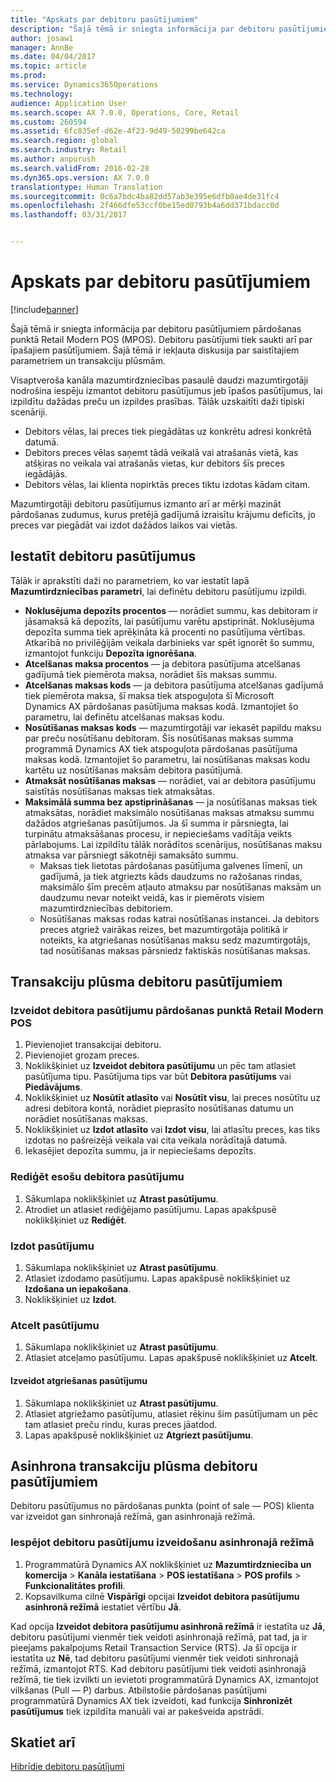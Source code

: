 ```yaml
---
title: "Apskats par debitoru pasūtījumiem"
description: "Šajā tēmā ir sniegta informācija par debitoru pasūtījumiem pārdošanas punktā Retail Modern POS (MPOS). Debitoru pasūtījumi tiek saukti arī par īpašajiem pasūtījumiem. Šajā tēmā ir iekļauta diskusija par saistītajiem parametriem un transakciju plūsmām."
author: josaw1
manager: AnnBe
ms.date: 04/04/2017
ms.topic: article
ms.prod: 
ms.service: Dynamics365Operations
ms.technology: 
audience: Application User
ms.search.scope: AX 7.0.0, Operations, Core, Retail
ms.custom: 260594
ms.assetid: 6fc835ef-d62e-4f23-9d49-50299be642ca
ms.search.region: global
ms.search.industry: Retail
ms.author: anpurush
ms.search.validFrom: 2016-02-28
ms.dyn365.ops.version: AX 7.0.0
translationtype: Human Translation
ms.sourcegitcommit: 0c6a7bdc4ba82dd57ab3e395e6dfb0ae4de31fc4
ms.openlocfilehash: 2f466dfe53ccf0be15ed0793b4a6dd371bdacc0d
ms.lasthandoff: 03/31/2017


---
```


# <a name="customer-orders-overview"></a>Apskats par debitoru pasūtījumiem

[!include[banner](includes/banner.md)]


Šajā tēmā ir sniegta informācija par debitoru pasūtījumiem pārdošanas punktā Retail Modern POS (MPOS). Debitoru pasūtījumi tiek saukti arī par īpašajiem pasūtījumiem. Šajā tēmā ir iekļauta diskusija par saistītajiem parametriem un transakciju plūsmām.

Visaptveroša kanāla mazumtirdzniecības pasaulē daudzi mazumtirgotāji nodrošina iespēju izmantot debitoru pasūtījumus jeb īpašos pasūtījumus, lai izpildītu dažādas preču un izpildes prasības. Tālāk uzskaitīti daži tipiski scenāriji.

-   Debitors vēlas, lai preces tiek piegādātas uz konkrētu adresi konkrētā datumā.
-   Debitors preces vēlas saņemt tādā veikalā vai atrašanās vietā, kas atšķiras no veikala vai atrašanās vietas, kur debitors šīs preces iegādājās.
-   Debitors vēlas, lai klienta nopirktās preces tiktu izdotas kādam citam.

Mazumtirgotāji debitoru pasūtījumus izmanto arī ar mērķi mazināt pārdošanas zudumus, kurus pretējā gadījumā izraisītu krājumu deficīts, jo preces var piegādāt vai izdot dažādos laikos vai vietās.

## <a name="set-up-customer-orders"></a>Iestatīt debitoru pasūtījumus
Tālāk ir aprakstīti daži no parametriem, ko var iestatīt lapā **Mazumtirdzniecības parametri**, lai definētu debitoru pasūtījumu izpildi.

-   **Noklusējuma depozīts procentos** — norādiet summu, kas debitoram ir jāsamaksā kā depozīts, lai pasūtījumu varētu apstiprināt. Noklusējuma depozīta summa tiek aprēķināta kā procenti no pasūtījuma vērtības. Atkarībā no privilēģijām veikala darbinieks var spēt ignorēt šo summu, izmantojot funkciju **Depozīta ignorēšana**.
-   **Atcelšanas maksa procentos** — ja debitora pasūtījuma atcelšanas gadījumā tiek piemērota maksa, norādiet šīs maksas summu.
-   **Atcelšanas maksas kods** — ja debitora pasūtījuma atcelšanas gadījumā tiek piemērota maksa, šī maksa tiek atspoguļota šī Microsoft Dynamics AX pārdošanas pasūtījuma maksas kodā. Izmantojiet šo parametru, lai definētu atcelšanas maksas kodu.
-   **Nosūtīšanas maksas kods** — mazumtirgotāji var iekasēt papildu maksu par preču nosūtīšanu debitoram. Šīs nosūtīšanas maksas summa programmā Dynamics AX tiek atspoguļota pārdošanas pasūtījuma maksas kodā. Izmantojiet šo parametru, lai nosūtīšanas maksas kodu kartētu uz nosūtīšanas maksām debitora pasūtījumā.
-   **Atmaksāt nosūtīšanas maksas** — norādiet, vai ar debitora pasūtījumu saistītās nosūtīšanas maksas tiek atmaksātas.
-   **Maksimālā summa bez apstiprināšanas** — ja nosūtīšanas maksas tiek atmaksātas, norādiet maksimālo nosūtīšanas maksas atmaksu summu dažādos atgriešanas pasūtījumos. Ja šī summa ir pārsniegta, lai turpinātu atmaksāšanas procesu, ir nepieciešams vadītāja veikts pārlabojums. Lai izpildītu tālāk norādītos scenārijus, nosūtīšanas maksu atmaksa var pārsniegt sākotnēji samaksāto summu.
    -   Maksas tiek lietotas pārdošanas pasūtījuma galvenes līmenī, un gadījumā, ja tiek atgriezts kāds daudzums no ražošanas rindas, maksimālo šīm precēm atļauto atmaksu par nosūtīšanas maksām un daudzumu nevar noteikt veidā, kas ir piemērots visiem mazumtirdzniecības debitoriem.
    -   Nosūtīšanas maksas rodas katrai nosūtīšanas instancei. Ja debitors preces atgriež vairākas reizes, bet mazumtirgotāja politikā ir noteikts, ka atgriešanas nosūtīšanas maksu sedz mazumtirgotājs, tad nosūtīšanas maksas pārsniedz faktiskās nosūtīšanas maksas.

## <a name="transaction-flow-for-customer-orders"></a>Transakciju plūsma debitoru pasūtījumiem
### <a name="create-a-customer-order-in-retail-modern-pos"></a>Izveidot debitora pasūtījumu pārdošanas punktā Retail Modern POS

1.  Pievienojiet transakcijai debitoru.
2.  Pievienojiet grozam preces.
3.  Noklikšķiniet uz **Izveidot debitora pasūtījumu** un pēc tam atlasiet pasūtījuma tipu. Pasūtījuma tips var būt **Debitora pasūtījums** vai **Piedāvājums**.
4.  Noklikšķiniet uz **Nosūtīt atlasīto** vai **Nosūtīt visu**, lai preces nosūtītu uz adresi debitora kontā, norādiet pieprasīto nosūtīšanas datumu un norādiet nosūtīšanas maksas.
5.  Noklikšķiniet uz **Izdot atlasīto** vai **Izdot visu**, lai atlasītu preces, kas tiks izdotas no pašreizējā veikala vai cita veikala norādītajā datumā.
6.  Iekasējiet depozīta summu, ja ir nepieciešams depozīts.

### <a name="edit-an-existing-customer-order"></a>Rediģēt esošu debitora pasūtījumu

1.  Sākumlapa noklikšķiniet uz **Atrast pasūtījumu**.
2.  Atrodiet un atlasiet rediģējamo pasūtījumu. Lapas apakšpusē noklikšķiniet uz **Rediģēt**.

### <a name="pick-up-an-order"></a>Izdot pasūtījumu

1.  Sākumlapa noklikšķiniet uz **Atrast pasūtījumu**.
2.  Atlasiet izdodamo pasūtījumu. Lapas apakšpusē noklikšķiniet uz **Izdošana un iepakošana**.
3.  Noklikšķiniet uz **Izdot**.

### <a name="cancel-an-order"></a>Atcelt pasūtījumu

1.  Sākumlapa noklikšķiniet uz **Atrast pasūtījumu**.
2.  Atlasiet atceļamo pasūtījumu. Lapas apakšpusē noklikšķiniet uz **Atcelt**.

#### <a name="create-a-return-order"></a>Izveidot atgriešanas pasūtījumu

1.  Sākumlapa noklikšķiniet uz **Atrast pasūtījumu**.
2.  Atlasiet atgriežamo pasūtījumu, atlasiet rēķinu šim pasūtījumam un pēc tam atlasiet preču rindu, kuras preces jāatdod.
3.  Lapas apakšpusē noklikšķiniet uz **Atgriezt pasūtījumu**.

## <a name="asynchronous-transaction-flow-for-customer-orders"></a>Asinhrona transakciju plūsma debitoru pasūtījumiem
Debitoru pasūtījumus no pārdošanas punkta (point of sale — POS) klienta var izveidot gan sinhronajā režīmā, gan asinhronajā režīmā.

### <a name="enable-customer-orders-to-be-created-in-asynchronous-mode"></a>Iespējot debitoru pasūtījumu izveidošanu asinhronajā režīmā

1.  Programmatūrā Dynamics AX noklikšķiniet uz **Mazumtirdzniecība un komercija** &gt; **Kanāla iestatīšana** &gt; **POS iestatīšana** &gt; **POS profils** &gt; **Funkcionalitātes profili**.
2.  Kopsavilkuma cilnē **Vispārīgi** opcijai **Izveidot debitora pasūtījumu asinhronā režīmā** iestatiet vērtību **Jā**.

Kad opcija **Izveidot debitora pasūtījumu asinhronā režīmā** ir iestatīta uz **Jā**, debitoru pasūtījumi vienmēr tiek veidoti asinhronajā režīmā, pat tad, ja ir pieejams pakalpojums Retail Transaction Service (RTS). Ja šī opcija ir iestatīta uz **Nē**, tad debitoru pasūtījumi vienmēr tiek veidoti sinhronajā režīmā, izmantojot RTS. Kad debitoru pasūtījumi tiek veidoti asinhronajā režīmā, tie tiek izvilkti un ievietoti programmatūrā Dynamics AX, izmantojot vilkšanas (Pull — P) darbus. Atbilstošie pārdošanas pasūtījumi programmatūrā Dynamics AX tiek izveidoti, kad funkcija **Sinhronizēt pasūtījumus** tiek izpildīta manuāli vai ar pakešveida apstrādi.

<a name="see-also"></a>Skatiet arī
--------

[Hibrīdie debitoru pasūtījumi](hybrid-customer-orders.md)




